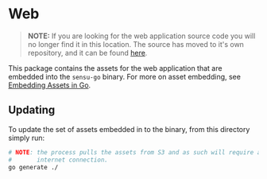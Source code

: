 # Web

> **NOTE:** If you are looking for the web application source code you will no
> longer find it in this location. The source has moved to it's own repository,
> and it can be found [here](https://github.com/sensu/web).

This package contains the assets for the web application that are embedded into
the `sensu-go` binary. For more on asset embedding, see
[Embedding Assets in Go].

## Updating

To update the set of assets embedded in to the binary, from this directory
simply run:

```sh
# NOTE: the process pulls the assets from S3 and as such will require an active
#       internet connection.
go generate ./
```

[Embedding Assets in Go]:https://sharpend.io/archives/embedding-assets-in-go/
